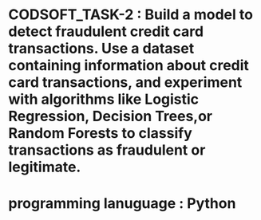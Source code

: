 # CODSOFT_TASK-2 : Build a model to detect fraudulent credit card transactions. Use a dataset containing information about credit card transactions, and experiment with algorithms like Logistic Regression, Decision Trees,or Random Forests to classify transactions as fraudulent or legitimate.
# programming lanuguage : Python
